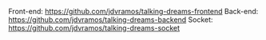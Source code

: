 Front-end: https://github.com/jdvramos/talking-dreams-frontend
Back-end: https://github.com/jdvramos/talking-dreams-backend
Socket: https://github.com/jdvramos/talking-dreams-socket
